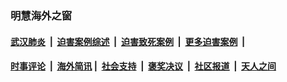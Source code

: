 
### 明慧海外之窗

####  [武汉肺炎](indexes/365.md?t=06211500) &nbsp;|&nbsp;  [迫害案例综述](indexes/328.md?t=06211500) &nbsp;|&nbsp; [迫害致死案例](indexes/277.md?t=06211500)  &nbsp;|&nbsp; [更多迫害案例](indexes/81.md?t=06211500)  &nbsp;|&nbsp; 
####  [时事评论](indexes/19.md?t=06211500) &nbsp;|&nbsp; [海外简讯](indexes/245.md?t=06211500)&nbsp;|&nbsp;  [社会支持](indexes/140.md?t=06211500) &nbsp;|&nbsp; [褒奖决议](indexes/282.md?t=06211500) &nbsp;|&nbsp; [社区报道](indexes/91.md?t=06211500)  &nbsp;|&nbsp; [天人之间](indexes/78.md?t=06211500) 

